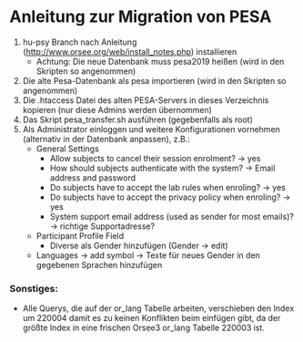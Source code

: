 # Anleitung zur Migration  von PESA

1. hu-psy Branch nach Anleitung (http://www.orsee.org/web/install_notes.php) installieren
   * Achtung: Die neue Datenbank muss pesa2019 heißen (wird in den Skripten so angenommen)
2. Die alte Pesa-Datenbank als pesa importieren (wird in den Skripten so angenommen)
3. Die .htaccess Datei des alten PESA-Servers in dieses Verzeichnis kopieren (nur diese Admins werden übernommen)
4. Das Skript pesa_transfer.sh ausführen (gegebenfalls als root)
5. Als Administrator einloggen und weitere Konfigurationen vornehmen (alternativ in der Datenbank anpassen), z.B.:
   * General Settings 
     * Allow subjects to cancel their session enrolment? -> yes
     * How should subjects authenticate with the system? -> Email address and password
     * Do subjects have to accept the lab rules when enroling? -> yes
     * Do subjects have to accept the privacy policy when enroling? -> yes
     * System support email address (used as sender for most emails)? -> richtige Supportadresse?
   * Participant Profile Field
     * Diverse als Gender hinzufügen (Gender -> edit)
   * Languages -> add symbol -> Texte für neues Gender in den gegebenen Sprachen hinzufügen

### Sonstiges:
* Alle Querys, die auf der or_lang Tabelle arbeiten, verschieben den Index um 220004 damit es zu keinen Konflikten beim einfügen gibt, da der größte Index in eine frischen Orsee3 or_lang Tabelle 220003 ist.

